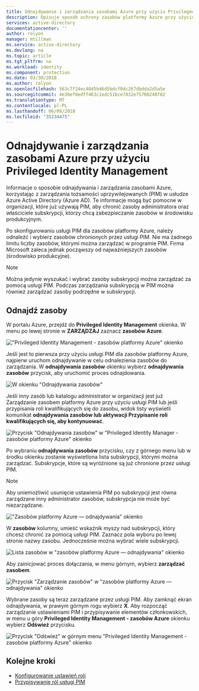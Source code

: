 ```yaml
---
title: Odnajdywanie i zarządzania zasobami Azure przy użyciu Privileged Identity Management | Dokumentacja firmy Microsoft
description: Opisuje sposób ochrony zasobów platformy Azure przy użyciu usługi PIM.
services: active-directory
documentationcenter: ''
author: rolyon
manager: mtillman
ms.service: active-directory
ms.devlang: na
ms.topic: article
ms.tgt_pltfrm: na
ms.workload: identity
ms.component: protection
ms.date: 03/30/2018
ms.author: rolyon
ms.openlocfilehash: 563c7f24ec4045b46d5bdcf0dc267dbdda2d5a5e
ms.sourcegitcommit: 4e36ef0edff463c1edc51bce7832e75760248f82
ms.translationtype: MT
ms.contentlocale: pl-PL
ms.lasthandoff: 06/08/2018
ms.locfileid: "35234475"
---
```

# <a name="discover-and-manage-azure-resources-by-using-privileged-identity-management"></a>Odnajdywanie i zarządzania zasobami Azure przy użyciu Privileged Identity Management

Informacje o sposobie odnajdywania i zarządzania zasobami Azure, korzystając z zarządzania tożsamości uprzywilejowanych (PIM) w usłudze Azure Active Directory (Azure AD). Te informacje mogą być pomocne w organizacji, które już używają PIM, aby chronić zasoby administratora oraz właściciele subskrypcji, którzy chcą zabezpieczanie zasobów w środowisku produkcyjnym.

Po skonfigurowaniu usługi PIM dla zasobów platformy Azure, należy odnaleźć i wybierz zasobów chronionych przez usługi PIM. Nie ma żadnego limitu liczby zasobów, którymi można zarządzać w programie PIM. Firma Microsoft zaleca jednak począwszy od najważniejszych zasobów (środowisko produkcyjne).

> [!NOTE]
> Można jedynie wyszukać i wybrać zasoby subskrypcji można zarządzać za pomocą usługi PIM. Podczas zarządzania subskrypcją w PIM można również zarządzać zasoby podrzędne w subskrypcji.

## <a name="discover-resources"></a>Odnajdź zasoby

W portalu Azure, przejdź do **Privileged Identity Management** okienka. W menu po lewej stronie w **ZARZĄDZAJ** zaznacz **zasobów Azure**.

!["Privileged Identity Management - zasobów platformy Azure" okienko](media/azure-pim-resource-rbac/aadpim_manage_azure_resources.png)

Jeśli jest to pierwsza przy użyciu usługi PIM dla zasobów platformy Azure, najpierw uruchom odnajdywanie w celu odnalezienia zasobów do zarządzania. W **odnajdywania zasobów** okienku wybierz **odnajdywania zasobów** przycisk, aby uruchomić proces odnajdowania.

![W okienku "Odnajdywania zasobów"](media/azure-pim-resource-rbac/aadpim_first_run_discovery.png)

Jeśli inny zasób lub katalogu administrator w organizacji jest już Zarządzanie zasobem platformy Azure przy użyciu usługi PIM lub jeśli przypisania roli kwalifikujących się do zasobu, widok listy wyświetli komunikat **odnajdywania zasobów lub aktywacji Przypisanie roli kwalifikujących się, aby kontynuować**. 

![Przycisk "Odnajdywania zasobów" w "Privileged Identity Manager - zasobów platformy Azure" okienko](media/azure-pim-resource-rbac/aadpim_discover_eligible_not_active.png)

Po wybraniu **odnajdywania zasobów** przycisku, czy z górnego menu lub w środku okienku zostanie wyświetlona lista subskrypcji, którymi można zarządzać. Subskrypcje, które są wyróżnione są już chronione przez usługi PIM.

> [!NOTE]
> Aby uniemożliwić usunięcie ustawienia PIM po subskrypcji jest równa zarządzane inny administrator zasobów, subskrypcja nie może być niezarządzane.

!["Zasobów platformy Azure — odnajdywania" okienko](media/azure-pim-resource-rbac/aadpim_discovery_some_selected.png)

W **zasobów** kolumny, umieść wskaźnik myszy nad subskrypcji, który chcesz chronić za pomocą usługi PIM. Zaznacz pola wyboru po lewej stronie nazwy zasobu. Jednocześnie można wybrać wiele subskrypcji.

![Lista zasobów w "zasobów platformy Azure — odnajdywania" okienko](media/azure-pim-resource-rbac/aadpim_discovery_all_selected.png)

Aby zainicjować proces dołączania, w menu górnym, wybierz **zarządzać zasobem**.

![Przycisk "Zarządzanie zasobów" w "zasobów platformy Azure — odnajdywania" okienko](media/azure-pim-resource-rbac/aadpim_discovery_click_manage.png)

Wybrane zasoby są teraz zarządzane przez usługi PIM. Aby zamknąć ekran odnajdywania, w prawym górnym rogu wybierz **X**. Aby rozpocząć zarządzanie ustawieniami PIM i przypisywanie elementów członkowskich, w menu u góry **Privileged Identity Management - zasobów Azure** okienku wybierz **Odśwież** przycisku.

![Przycisk "Odśwież" w górnym menu "Privileged Identity Management - zasobów platformy Azure" okienko](media/azure-pim-resource-rbac/aadpim_discovery_resources_refresh.png)

## <a name="next-steps"></a>Kolejne kroki

- [Konfigurowanie ustawień roli](pim-resource-roles-configure-role-settings.md)
- [Przypisywanie ról usługi PIM](pim-resource-roles-assign-roles.md)
